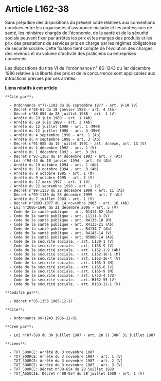 # Article L162-38

Sans préjudice des dispositions du présent code relatives aux conventions conclues entre les organismes d'assurance maladie
et les professions de santé, les ministres chargés de l'économie, de la santé et de la sécurité sociale peuvent fixer par
arrêtés les prix et les marges des produits et les prix des prestations de services pris en charge par les régimes
obligatoires de sécurité sociale. Cette fixation tient compte de l'évolution des charges, des revenus et du volume d'activité
des praticiens ou entreprises concernés.

Les dispositions du titre VI de l'ordonnance n° 86-1243 du 1er décembre 1986 relative à la liberté des prix et de la
concurrence sont applicables aux infractions prévues par ces arrêtés.

**Liens relatifs à cet article**

	**Cité par**:

	  - Ordonnance n°77-1102 du 26 septembre 1977 - art. 9-10 (V)
	  - Décret n°88-61 du 18 janvier 1988 - art. 4 (Ab)
	  - Décret n°88-854 du 28 juillet 1988 - art. 1 (V)
	  - Arrêté du 29 juin 1989 - art. 1 (Ab)
	  - Arrêté du 29 juin 1989 - art. 3 (Ab)
	  - Arrêté du 12 juillet 1990 - art. 1 (MMN)
	  - Arrêté du 12 juillet 1990 - art. 3 (MMN)
	  - Arrêté du 4 septembre 1990 - art. 1 (Ab)
	  - Arrêté du 4 septembre 1990 - art. 3 (Ab)
	  - Décret n°91-655 du 15 juillet 1991 - art. Annexe, art. 13 (V)
	  - Arrêté du 1 décembre 1992 - art. 1 (V)
	  - Arrêté du 1 décembre 1992 - art. 3 (V)
	  - Décret n°93-1302 du 14 décembre 1993 - art. 7 (Ab)
	  - Loi n°94-43 du 18 janvier 1994 - art. 84 (Ab)
	  - Arrêté du 19 octobre 1994 - art. 1 (Ab)
	  - Arrêté du 19 octobre 1994 - art. 3 (Ab)
	  - Arrêté du 9 octobre 1995 - art. 1 (M)
	  - Arrêté du 9 octobre 1995 - art. 3 (V)
	  - Arrêté du 17 mars 1997 - art. 1 (V)
	  - Arrêté du 22 septembre 1998 - art. 1 (V)
	  - Décret n°99-1130 du 28 décembre 1999 - art. 11 (Ab)
	  - Décret n°99-1130 du 28 décembre 1999 - art. 7 (Ab)
	  - Arrêté du 7 juillet 2003 - art. 1 (V)
	  - Décret n°2003-1077 du 14 novembre 2003 - art. 16 (Ab)
	  - Loi n°2006-1640 du 21 décembre 2006 - art. 5 (V)
	  - Code de la santé publique - art. D1414-62 (Ab)
	  - Code de la santé publique - art. L1111-3 (V)
	  - Code de la santé publique - art. R4133-18 (M)
	  - Code de la santé publique - art. R4133-21 (Ab)
	  - Code de la santé publique - art. R4134-7 (Ab)
	  - Code de la santé publique - art. R4143-14 (V)
	  - Code de la santé publique - art. R5089-14 (Ab)
	  - Code de la sécurité sociale. - art. L138-1 (V)
	  - Code de la sécurité sociale. - art. L138-9 (V)
	  - Code de la sécurité sociale. - art. L162-1-9 (Ab)
	  - Code de la sécurité sociale. - art. L162-16-1 (M)
	  - Code de la sécurité sociale. - art. L162-16-4 (V)
	  - Code de la sécurité sociale. - art. L165-3 (M)
	  - Code de la sécurité sociale. - art. L165-6 (V)
	  - Code de la sécurité sociale. - art. L165-9 (M)
	  - Code de la sécurité sociale. - art. L753-4 (VD)
	  - Code de la sécurité sociale. - art. R162-55 (V)
	  - Code de la sécurité sociale. - art. R163-11-1 (V)

	**Codifié par**:

	  - Décret n°85-1353 1985-12-17

	**Cite**:

	  - Ordonnance 86-1243 1986-12-01

	**Créé par**:

	  - Loi n°87-588 du 30 juillet 1987 - art. 28 () JORF 31 juillet 1987

	**Liens**:

	  - TXT_SOURCE: Arrêté du 3 novembre 1987
	  - TXT_SOURCE: Arrêté du 3 novembre 1987 - art. 1 (V)
	  - TXT_SOURCE: Arrêté du 3 novembre 1987 - art. 2 (V)
	  - TXT_SOURCE: Arrêté du 3 novembre 1987 - art. 3 (V)
	  - TXT_SOURCE: Décret n°88-854 du 28 juillet 1988
	  - TXT_ASSOCIE: Décret n°88-854 du 28 juillet 1988 - art. 1 (V)
